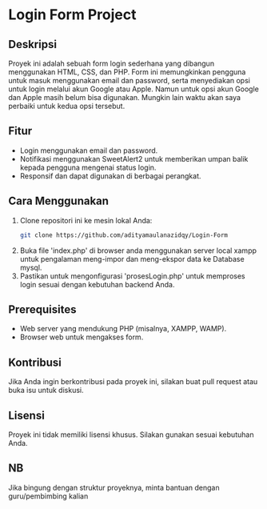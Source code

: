 # Login Form Project

## Deskripsi
Proyek ini adalah sebuah form login sederhana yang dibangun menggunakan HTML, CSS, dan PHP. Form ini memungkinkan pengguna untuk masuk menggunakan email dan password, serta menyediakan opsi untuk login melalui akun Google atau Apple.
Namun untuk opsi akun Google dan Apple masih belum bisa digunakan. Mungkin lain waktu akan saya perbaiki untuk kedua opsi tersebut.

## Fitur
- Login menggunakan email dan password.
- Notifikasi menggunakan SweetAlert2 untuk memberikan umpan balik kepada pengguna mengenai status login.
- Responsif dan dapat digunakan di berbagai perangkat.

## Cara Menggunakan
1. Clone repositori ini ke mesin lokal Anda:
   ```bash
   git clone https://github.com/adityamaulanazidqy/Login-Form
2. Buka file 'index.php' di browser anda menggunakan server local xampp untuk pengalaman meng-impor dan meng-ekspor data ke Database mysql.
3. Pastikan untuk mengonfigurasi 'prosesLogin.php' untuk memproses login sesuai dengan kebutuhan backend Anda.

## Prerequisites
- Web server yang mendukung PHP (misalnya, XAMPP, WAMP).
- Browser web untuk mengakses form.

## Kontribusi
Jika Anda ingin berkontribusi pada proyek ini, silakan buat pull request atau buka isu untuk diskusi.

## Lisensi
Proyek ini tidak memiliki lisensi khusus. Silakan gunakan sesuai kebutuhan Anda.

## NB
Jika bingung dengan struktur proyeknya, minta bantuan dengan guru/pembimbing kalian
